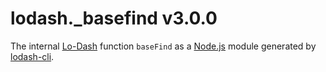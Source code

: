 # lodash._basefind v3.0.0

The internal [Lo-Dash](https://lodash.com/) function `baseFind` as a [Node.js](http://nodejs.org/) module generated by [lodash-cli](https://www.npmjs.com/package/lodash-cli).
